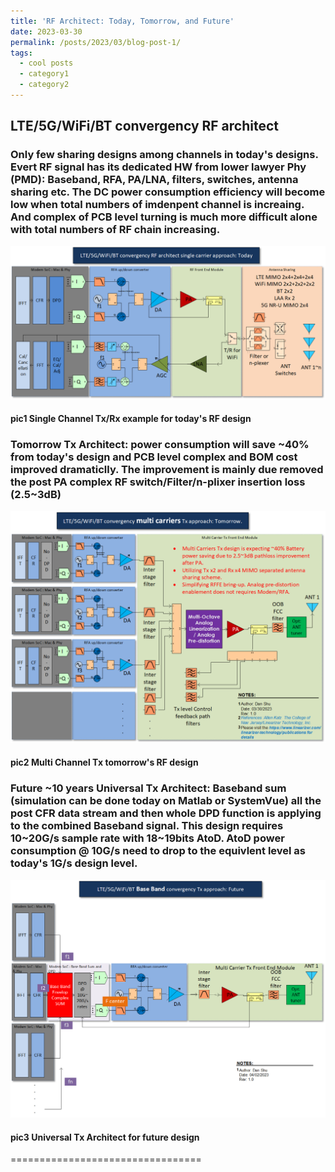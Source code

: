 ```yaml
---
title: 'RF Architect: Today, Tomorrow, and Future'
date: 2023-03-30
permalink: /posts/2023/03/blog-post-1/
tags:
  - cool posts
  - category1
  - category2
---
```

## LTE/5G/WiFi/BT convergency RF architect 

### Only few sharing designs among channels in today's designs. Evert RF signal has its dedicated HW from lower lawyer Phy (PMD): Baseband, RFA, PA/LNA, filters, switches, antenna sharing etc. The DC power consumption efficiency will become low when total numbers of imdenpent channel is increaing. And complex of PCB level turning is much more difficult alone with total numbers of RF chain increasing. 
<img src='/images/Today_1v1.png'>

####      pic1 Single Channel Tx/Rx example for today's RF design


###  Tomorrow Tx Architect: power consumption will save ~40% from today's design and PCB level complex and BOM cost improved dramaticlly. The improvement is mainly due removed the post PA complex RF switch/Filter/n-plixer insertion loss (2.5~3dB)
<img src='/images/Tomorrow_1v1.png'>

####      pic2 Multi Channel Tx tomorrow's RF design


###  Future ~10 years Universal Tx Architect: Baseband sum (simulation can be done today on Matlab or SystemVue) all the post CFR data stream and then whole DPD function is applying to the combined Baseband signal. This design requires 10~20G/s sample rate with 18~19bits AtoD. AtoD power consumption @ 10G/s need to drop to the equivlent level as today's 1G/s design level.  
<img src='/images/Future_1v1.png'>

####      pic3 Universal Tx Architect for future design

=================================